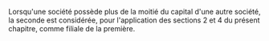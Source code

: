 Lorsqu'une société possède plus de la moitié du capital d'une autre société, la seconde est considérée, pour l'application des sections 2 et 4 du présent chapitre, comme filiale de la première.
